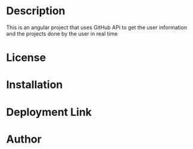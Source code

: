 # Description
This is an angular project that uses GitHub APi to get the user information and the projects done by the user in real time

# License

# Installation

# Deployment Link

# Author